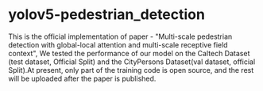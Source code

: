 # yolov5-pedestrian_detection
This is the official implementation of paper - "Multi-scale pedestrian detection with global-local attention and multi-scale receptive field context", We tested the performance of our model on the Caltech Dataset (test dataset, Official Split) and the CityPersons Dataset(val dataset, official Split).At present, only part of the training code is open source, and the rest will be uploaded after the paper is published.

